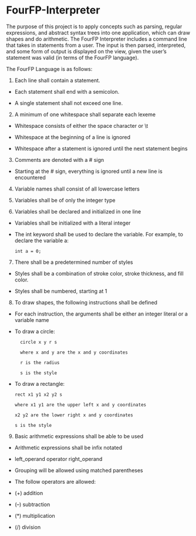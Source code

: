 # FourFP-Interpreter

The purpose of this project is to apply concepts such as parsing, regular expressions, and abstract syntax trees into one application, which can draw shapes and do arithmetic. The FourFP Interpreter includes a command line that takes in statements from a user. The input is then parsed, interpreted, and some form of output is displayed on the view, given the user’s statement was valid (in terms of the FourFP language).

The FourFP Language is as follows:


1. Each line shall contain a statement.

 * Each statement shall end with a semicolon.
  
 * A single statement shall not exceed one line. 
  
2. A minimum of one whitespace shall separate each lexeme

 * Whitespace consists of either the space character or \t
  
 * Whitespace at the beginning of a line is ignored
  
 * Whitespace after a statement is ignored until the next statement begins
  
  
3. Comments are denoted with a # sign

 * Starting at the # sign, everything is ignored until a new line is encountered


4. Variable names shall consist of all lowercase letters

5. Variables shall be of only the integer type

6. Variables shall be declared and initialized in one line

 * Variables shall be initialized with a literal integer
  
 * The int keyword shall be used to declare the variable. For example, to declare the variable a:
  
       int a = 0;  
       
7. There shall be a predetermined number of styles

 * Styles shall be a combination of stroke color, stroke thickness, and fill color.
  
 * Styles shall be numbered, starting at 1
  
8. To draw shapes, the following instructions shall be defined

 * For each instruction, the arguments shall be either an integer literal or a variable name
  
 * To draw a circle:
  
         circle x y r s
         
         where x and y are the x and y coordinates
         
         r is the radius
         
         s is the style
       
 * To draw a rectangle:
  
       rect x1 y1 x2 y2 s
       
       where x1 y1 are the upper left x and y coordinates
       
       x2 y2 are the lower right x and y coordinates
       
       s is the style
       
       
9. Basic arithmetic expressions shall be able to be used

 * Arithmetic expressions shall be infix notated
   
  * left_operand operator right_operand
    
 * Grouping will be allowed using matched parentheses
  
 * The follow operators are allowed:
  
  *  (+) addition
    
  *  (–) subtraction
    
  *  (*) multiplication
    
  *  (/) division
